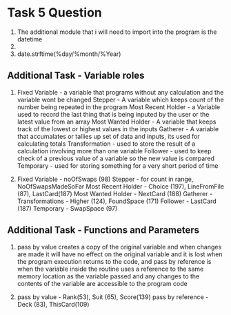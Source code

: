 # Task 5 Question

1. The additional module that i will need to import into the program is the datetime
2. 
3. date.strftime(%day/%month/%Year)

## Additional Task - Variable roles

1. Fixed Variable - a variable that programs without any calculation and the variable wont be changed
   Stepper - A variable which keeps count of the number being repeated in the program
   Most Recent Holder - a Variable used to record the last thing that is being inputed by the user or the latest value from an array
   Most Wanted Holder - A variable that keeps track of the lowest or highest values in the inputs
   Gatherer - A variable that accumalates or tallies up set of data and inputs, its used for calculating totals
   Transformation - used to store the result of a calculation involving more than one variable
   Follower - used to keep check of a previous value of a variable so the new value is compared
   Temporary - used for storing something for a very short period of time

2. Fixed Variable -  noOfSwaps (98)
   Stepper - for count in range, NoOfSwapsMadeSoFar
   Most Recent Holder - Choice (197), LineFromFile (87), LastCard(187)
   Most Wanted Holder - NextCard (188)
   Gatherer - 
   Transformations - Higher (124), FoundSpace (171)
   Follower - LastCard (187)
   Temporary - SwapSpace (97)
   
## Additional Task - Functions and Parameters

1. pass by value creates a copy of the original variable and when changes are made it will have no effect on the original variable and it is lost when the program execution returns to the code,
and pass by reference is when the variable inside the routine uses a reference to the same memory location as the variable passed and any changes to the contents of the variable are accessible to the program code

2. pass by value - Rank(53), Suit (65), Score(139)
   pass by reference - Deck (83), ThisCard(109)